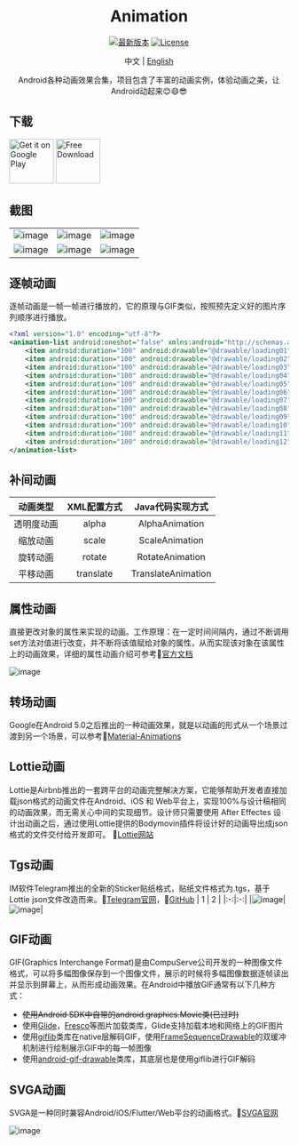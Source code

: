 <div align="center">
  
<h1 align="center">Animation</h1>

[![最新版本](https://img.shields.io/badge/最新版本-1.1.16-brightgreen.svg)](https://play.google.com/store/apps/details?id=com.github.kongpf8848.animation)
[![License](https://img.shields.io/badge/License-Apache%202-brightgreen.svg)](https://www.apache.org/licenses/LICENSE-2.0)

中文 | [English](./README_EN.md)

Android各种动画效果合集，项目包含了丰富的动画实例，体验动画之美，让Android动起来😊😄😎

</div>

## 下载

[<img src="https://github.com/kongpf8848/Animation/blob/master/images/google-play.png"
     alt="Get it on Google Play" 
     height="80">](https://play.google.com/store/apps/details?id=com.github.kongpf8848.animation)
[<img src="https://github.com/kongpf8848/Animation/blob/master/images/free-download.png?raw=true"
     alt="Free Download"
     height="80">](http://hey.scandown.com/animation)

## 截图
|  |  |  |
|:-:|:-:|:-:|
|![image](https://github.com/kongpf8848/Animation/blob/master/images/splash.webp) | ![image](https://github.com/kongpf8848/Animation/blob/master/images/guide.webp) | ![image](https://github.com/kongpf8848/Animation/blob/master/images/kmail.webp) |
|![image](https://github.com/kongpf8848/Animation/blob/master/images/autohome.webp) | ![image](https://github.com/kongpf8848/Animation/blob/master/images/telegram.webp) | ![image](https://github.com/kongpf8848/Animation/blob/master/images/pdj_guide.webp) |


## 逐帧动画

逐帧动画是一帧一帧进行播放的，它的原理与GIF类似，按照预先定义好的图片序列顺序进行播放。
```xml
<?xml version="1.0" encoding="utf-8"?>
<animation-list android:oneshot="false" xmlns:android="http://schemas.android.com/apk/res/android">
    <item android:duration="100" android:drawable="@drawable/loading01" />
    <item android:duration="100" android:drawable="@drawable/loading02" />
    <item android:duration="100" android:drawable="@drawable/loading03" />
    <item android:duration="100" android:drawable="@drawable/loading04" />
    <item android:duration="100" android:drawable="@drawable/loading05" />
    <item android:duration="100" android:drawable="@drawable/loading06" />
    <item android:duration="100" android:drawable="@drawable/loading07" />
    <item android:duration="100" android:drawable="@drawable/loading08" />
    <item android:duration="100" android:drawable="@drawable/loading09" />
    <item android:duration="100" android:drawable="@drawable/loading10" />
    <item android:duration="100" android:drawable="@drawable/loading11" />
    <item android:duration="100" android:drawable="@drawable/loading12" />
</animation-list>
```

## 补间动画

|动画类型|XML配置方式|Java代码实现方式|
|:---:|:---:|:---:|
| 透明度动画|alpha |AlphaAnimation|
| 缩放动画|scale|ScaleAnimation|
| 旋转动画|rotate |RotateAnimation|
| 平移动画|translate |TranslateAnimation|

## 属性动画

直接更改对象的属性来实现的动画。工作原理：在一定时间间隔内，通过不断调用set方法对值进行改变，并不断将该值赋给对象的属性，从而实现该对象在该属性上的动画效果，详细的属性动画介绍可参考🔗[官方文档](https://developer.android.google.cn/guide/topics/graphics/prop-animation)

![image](https://github.com/kongpf8848/Animation/blob/master/images/intro_property.png)

## 转场动画

Google在Android 5.0之后推出的一种动画效果，就是以动画的形式从一个场景过渡到另一个场景，可以参考🔗[Material-Animations](https://github.com/lgvalle/Material-Animations)

## Lottie动画

Lottie是Airbnb推出的一套跨平台的动画完整解决方案，它能够帮助开发者直接加载json格式的动画文件在Android、iOS 和 Web平台上，实现100%与设计稿相同的动画效果，而无需关心中间的实现细节。设计师只需要使用 After Effectes 设计出动画之后，通过使用Lottie提供的Bodymovin插件将设计好的动画导出成json格式的文件交付给开发即可。 🔗[Lottie网站](https://lottiefiles.com)

## Tgs动画

IM软件Telegram推出的全新的Sticker贴纸格式，贴纸文件格式为.tgs，基于Lottie json文件改造而来。🔗[Telegram官网](https://telegram.org)，🔗[GitHub](https://github.com/DrKLO/Telegram)
| 1 | 2 |
|:-:|:-:|
|![image](https://github.com/kongpf8848/Animation/blob/master/images/intro_telegram_1.png)|![image](https://github.com/kongpf8848/Animation/blob/master/images/intro_telegram_2.png)|

## GIF动画

GIF(Graphics Interchange Format)是由CompuServe公司开发的一种图像文件格式，可以将多幅图像保存到一个图像文件，展示的时候将多幅图像数据逐帧读出并显示到屏幕上，从而形成动画效果。在Android中播放GIF通常有以下几种方式：
* ~~使用Android SDK中自带的android.graphics.Movie类(已过时)~~
* 使用[Glide](https://github.com/bumptech/glide)，[Fresco](https://github.com/facebook/fresco)等图片加载类库，Glide支持加载本地和网络上的GIF图片
* 使用[giflib](https://android.googlesource.com/platform/external/giflib/+/android-9.0.0_r16)类库在native层解码GIF，使用[FrameSequenceDrawable](https://android.googlesource.com/platform/frameworks/ex/+/android-9.0.0_r16/framesequence)的双缓冲机制进行绘制展示GIF中的每一帧图像
* 使用[android-gif-drawable](https://github.com/koral--/android-gif-drawable)类库，其底层也是使用giflib进行GIF解码

## SVGA动画

SVGA是一种同时兼容Android/iOS/Flutter/Web平台的动画格式。🔗[SVGA官网](http://svga.io/)

![image](https://github.com/kongpf8848/Animation/blob/master/images/intro_svga.jpg)
